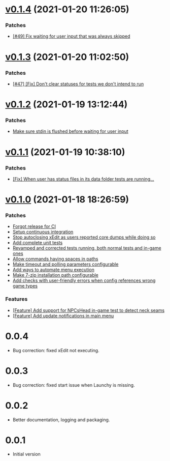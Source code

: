 # [v0.1.4](https://github.com/Muriel-Salvan/modsvaskr/compare/v0.1.3...v0.1.4) (2021-01-20 11:26:05)

### Patches

* [[#49] Fix waiting for user input that was always skipped](https://github.com/Muriel-Salvan/modsvaskr/commit/eb398fb211dd79c2b9287faf6c4bf3d60f7320f6)

# [v0.1.3](https://github.com/Muriel-Salvan/modsvaskr/compare/v0.1.2...v0.1.3) (2021-01-20 11:02:50)

### Patches

* [[#47] [Fix] Don't clear statuses for tests we don't intend to run](https://github.com/Muriel-Salvan/modsvaskr/commit/9422b103509a515806473a382596eaece2a322da)

# [v0.1.2](https://github.com/Muriel-Salvan/modsvaskr/compare/v0.1.1...v0.1.2) (2021-01-19 13:12:44)

### Patches

* [Make sure stdin is flushed before waiting for user input](https://github.com/Muriel-Salvan/modsvaskr/commit/5bd17982bf7f4628eae055639cec5bbcf50336b2)

# [v0.1.1](https://github.com/Muriel-Salvan/modsvaskr/compare/v0.1.0...v0.1.1) (2021-01-19 10:38:10)

### Patches

* [[Fix] When user has status files in its data folder tests are running…](https://github.com/Muriel-Salvan/modsvaskr/commit/2aa9e4a1f1f6d6b2035bbe895e4f0299cd3cddc4)

# [v0.1.0](https://github.com/Muriel-Salvan/modsvaskr/compare/v0.0.4...v0.1.0) (2021-01-18 18:26:59)

### Patches

* [Forgot release for CI](https://github.com/Muriel-Salvan/modsvaskr/commit/2c196f1e97359784dd01d01398545b5bbf78bdd6)
* [Setup continuous integration](https://github.com/Muriel-Salvan/modsvaskr/commit/a92772c115ed1cc0c02ab1542bcddaa1eb6ccefd)
* [Stop autoclosing xEdit as users reported core dumps while doing so](https://github.com/Muriel-Salvan/modsvaskr/commit/61aa68a5492df0a28244e73af78e29a904cbf046)
* [Add complete unit tests](https://github.com/Muriel-Salvan/modsvaskr/commit/e7181ef3084dd6490ff5cdd9627acf32e4d6431e)
* [Revamped and corrected tests running, both normal tests and in-game ones](https://github.com/Muriel-Salvan/modsvaskr/commit/e48f67b0481ec08c8d06a4aafee669f7fe3ef691)
* [Allow commands having spaces in paths](https://github.com/Muriel-Salvan/modsvaskr/commit/dc7d8f9ec4f410a4f17e933cf9dbe8f01c4e87d2)
* [Make timeout and polling parameters configurable](https://github.com/Muriel-Salvan/modsvaskr/commit/0f9702df7481c3c73bf55cb2a0f3cafbe525fdd1)
* [Add ways to automate menu execution](https://github.com/Muriel-Salvan/modsvaskr/commit/f5d1e161437ca769e21a3b736875423980bd5198)
* [Make 7-zip installation path configurable](https://github.com/Muriel-Salvan/modsvaskr/commit/da338ca43ae9d73763c173d72dddc3c8e65ef8b0)
* [Add checks with user-friendly errors when config references wrong game types](https://github.com/Muriel-Salvan/modsvaskr/commit/72ecc52e5b4fdf2b5b8b073f8184f11519662d8a)

### Features

* [[Feature] Add support for NPCsHead in-game test to detect neck seams](https://github.com/Muriel-Salvan/modsvaskr/commit/da294d2a4fb9d94125608c18c673817660cf586e)
* [[Feature] Add update notifications in main menu](https://github.com/Muriel-Salvan/modsvaskr/commit/063f75cc203cfb4ad71d878f39b9e1f1fee234fe)

# 0.0.4

* Bug correction: fixed xEdit not executing.

# 0.0.3

* Bug correction: fixed start issue when Launchy is missing.

# 0.0.2

* Better documentation, logging and packaging.

# 0.0.1

* Initial version
